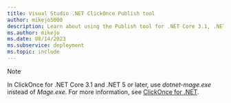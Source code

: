 ```yaml
---
title: Visual Studio .NET ClickOnce Publish tool
author: mikejo5000
description: Learn about using the Publish tool for .NET Core 3.1, .NET 5 and later ClickOnce applications
ms.author: mikejo
ms.date: 08/14/2023
ms.subservice: deployment
ms.topic: include
---
```


> [!NOTE]
> In ClickOnce for .NET Core 3.1 and .NET 5 or later, use *dotnet-mage.exe* instead of *Mage.exe*. For more information, see [ClickOnce for .NET](../../deployment/clickonce-deployment-dotnet.md).
